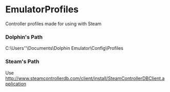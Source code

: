 # EmulatorProfiles
Controller profiles made for using with Steam


### Dolphin's Path
C:\Users\'<USER>'\Documents\Dolphin Emulator\Config\Profiles

### Steam's Path
Use http://www.steamcontrollerdb.com/client/install/SteamControllerDBClient.application

